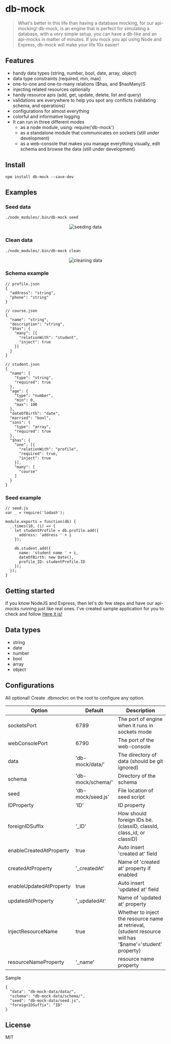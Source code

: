 # db-mock

> What's better in this life than having a database mocking, for our api-mocking!
> db-mock, is an engine that is perfect for simulating a database, with
> a very simple setup, you can have a db-like and an api-mocks in matter of minutes.
> If you mock you api using Node and Express, db-mock will make your life 10x easier!


## Features
* handy data types (string, number, bool, date, array, object)
* data type constraints (required, min, max)
* one-to-one and one-to-many relations ($has, and $hasMany)S
* injecting related resources optionally
* handy resource apis (add, get, update, delete, list and query)
* validations are everywhere to help you spot any conflicts (validating schema, and operations)
* configurations for almost everything
* colorful and informative logging
* It can run in three different modes
  * as a node module, using: require('db-mock')
  * as a standalone module that communicates on sockets (still under development)
  * as a web-console that makes you manage everything visually, edit schema and browse the data (still under development)

## Install
```
npm install db-mock --save-dev
```

## Examples
### Seed data
```
./node_modules/.bin/db-mock seed
```
<p align="center">
  <img align="center" src="https://i.imgsafe.org/79b793e.png" alt="seeding data" />
</p>


### Clean data
```
./node_modules/.bin/db-mock clean
```
<p align="center">
  <img align="center" src="https://i.imgsafe.org/8dae999.png" alt="cleaning data" />
</p>

### Schema example
```
// profile.json
{
  "address": "string",
  "phone": "string"
}
```

```
// course.json
{
  "name": "string",
  "description": "string",
  "$has": {
    "many": [{
      "relationWith": "student",
      "inject": true
    }]
  }
}
```

```
// student.json
{
  "name": {
    "type": "string",
    "required": true
  },
  "age": {
    "type": "number",
    "min": 0,
    "max": 100
  },
  "dateOfBirth": "date",
  "married": "bool",
  "sons": {
    "type": "array",
    "required": true
  },
  "$has": {
    "one": [{
      "relationWith": "profile",
      "required": true,
      "inject": true
    }],
    "many": [
      "course"
    ]
  }
}
```

### Seed example
```
// seed.js
var _ = require('lodash');

module.exports = function(db) {
  _.times(10, (i) => {
    let studentProfile = db.profile.add({
      address: 'address ' + i
    });

    db.student.add({
      name: 'student name ' + i,
      dateOfBirth: new Date(),
      profile_ID: studentProfile.ID
    });
  });
}
```

## Getting started
If you know NodeJS and Express, then let's do few steps and have our api-mocks running just like real ones.
I've created sample application for you to check and follow
[Here it is!](https://github.com/AmrAbdulrahman/db-mock-tutorial) 

## Data types
- string
- date
- number
- bool
- array
- object

## Configurations
All optional! Create .dbmockrc on the root to configure any option.

Option                    | Default            | Description 
------------------------- | ------------------ | ---------------------
socketsPort               | 6789               | The port of engine when it runs in sockets mode
webConsolePort            | 6790               | The port of the web-console
data                      | 'db-mock/data/'    | The directory of data (should be git ignored)
schema                    | 'db-mock/schema/'  | Directory of the schema
seed                      | 'db-mock/seed.js'  | File location of seed script
IDProperty                | 'ID'               | ID property
foreignIDSuffix           | '_ID'              | How should foreign IDs be. (classID, classId, class_id, or classID)
enableCreatedAtProperty   | true               | Auto insert 'created at' field
createdAtProperty         | '_createdAt'       | Name of 'created at' property if enabled
enableUpdatedAtProperty   | true               | Auto insert 'updated at' field
updatedAtProperty         | '_updatedAt'       | Name of 'updated at' property
injectResourceName        | true               | Whether to inject the resource name at retrieval, (student resource will has '$name'='student' property)
resourceNameProperty      | '_name'            | resource name property

Sample
```
{
  "data": "db-mock-data/data/",
  "schema": "db-mock-data/schema/",
  "seed": "db-mock-data/seed.js",
  "foreignIDSuffix": "ID"
}
```
	
## License
MIT
